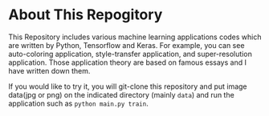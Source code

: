 # About This Repogitory

This Repository includes various machine learning applications codes which are written by Python, Tensorflow and Keras.
For example, you can see auto-coloring application, style-transfer application, and super-resolution application.
Those application theory are based on famous essays and I have written down them.

If you would like to try it, you will git-clone this repository and put image data(jpg or png) on the indicated directory (mainly `data`) and run the application such as `python main.py train`.
